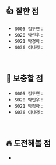 ## 👍 잘한 점

- ```S005 김두연``` : 
- ```S020 박인우``` :
- ```S021 박정아``` : 
- ```S036 이나정``` : 

</br>

## 🙈 보충할 점

- ```S005 김두연``` : 
- ```S020 박인우``` :
- ```S021 박정아``` : 
- ```S036 이나정``` : 

</br>

## 🔥 도전해볼 점

-